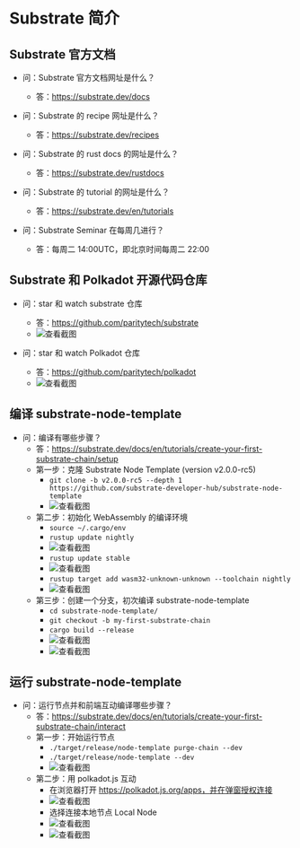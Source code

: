 # Substrate 简介
## Substrate 官方文档
* 问：Substrate 官方文档网址是什么？
  * 答：https://substrate.dev/docs

* 问：Substrate 的 recipe 网址是什么？
  * 答：https://substrate.dev/recipes

* 问：Substrate 的 rust docs 的网址是什么？
  * 答：https://substrate.dev/rustdocs

* 问：Substrate 的 tutorial 的网址是什么？
  * 答：https://substrate.dev/en/tutorials

* 问：Substrate Seminar 在每周几进行？
  * 答：每周二 14:00UTC，即北京时间每周二 22:00

## Substrate 和 Polkadot 开源代码仓库
* 问：star 和 watch substrate 仓库
  * 答：https://github.com/paritytech/substrate
  * ![查看截图](images/1.png)

* 问：star 和 watch Polkadot 仓库
  * 答：https://github.com/paritytech/polkadot
  * ![查看截图](images/2.png)

## 编译 substrate-node-template
* 问：编译有哪些步骤？
  * 答：https://substrate.dev/docs/en/tutorials/create-your-first-substrate-chain/setup
  * 第一步：克隆 Substrate Node Template (version v2.0.0-rc5)
    * `git clone -b v2.0.0-rc5 --depth 1 https://github.com/substrate-developer-hub/substrate-node-template`
    * ![查看截图](images/3.png)
  * 第二步：初始化 WebAssembly 的编译环境
    * `source ~/.cargo/env`
    * `rustup update nightly`
    * ![查看截图](images/4.png)
    * `rustup update stable`
    * ![查看截图](images/5.png)
    * `rustup target add wasm32-unknown-unknown --toolchain nightly`
    * ![查看截图](images/6.png)
  * 第三步：创建一个分支，初次编译 substrate-node-template
    * `cd substrate-node-template/`
    * `git checkout -b my-first-substrate-chain`
    * `cargo build --release`
    * ![查看截图](images/7.png)
    * ![查看截图](images/8.png)

## 运行 substrate-node-template
* 问：运行节点并和前端互动编译哪些步骤？
  * 答：https://substrate.dev/docs/en/tutorials/create-your-first-substrate-chain/interact
  * 第一步：开始运行节点
    * `./target/release/node-template purge-chain --dev`
    * `./target/release/node-template --dev`
    * ![查看截图](images/9.png)
  * 第二步：用 polkadot.js 互动
    * 在浏览器打开 https://polkadot.js.org/apps，并在弹窗授权连接
    * ![查看截图](images/10.png)
    * 选择连接本地节点 Local Node
    * ![查看截图](images/11.png)
    * ![查看截图](images/12.png)

